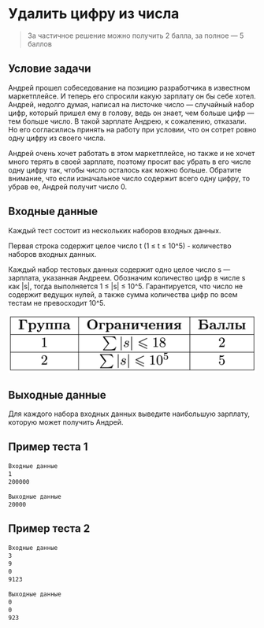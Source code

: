 ﻿# Удалить цифру из числа
> За частичное решение можно получить 2 балла, за полное — 5 баллов

## Условие задачи
Андрей прошел собеседование на позицию разработчика в известном маркетплейсе.
И теперь его спросили какую зарплату он бы себе хотел.
Андрей, недолго думая, написал на листочке число — случайный набор цифр,
который пришел ему в голову, ведь он знает, чем больше цифр — тем больше число.
В такой зарплате Андрею, к сожалению, отказали.
Но его согласились принять на работу при условии,
что он сотрет ровно одну цифру из своего числа.

Андрей очень хочет работать в этом маркетплейсе,
но также и не хочет много терять в своей зарплате,
поэтому просит вас убрать в его числе одну цифру так,
чтобы число осталось как можно больше. Обратите внимание,
что если изначальное число содержит всего одну цифру, то убрав ее,
Андрей получит число 0.

## Входные данные
Каждый тест состоит из нескольких наборов входных данных.

Первая строка содержит целое число t (1 ≤ t ≤ 10\^5) - количество
наборов входных данных.

Каждый набор тестовых данных содержит одно целое число s — зарплата,
указанная Андреем. Обозначим количество цифр в числе s как |s|,
тогда выполняется 1 ≤ |s| ≤ 10\^5. Гарантируется, что число не содержит ведущих нулей,
а также сумма количества цифр по всем тестам не превосходит 10\^5.

![remove-digit](./remove-digit.png)

## Выходные данные
Для каждого набора входных данных выведите наибольшую зарплату, которую может получить Андрей.

## Пример теста 1
```plaintext
Входные данные
1
200000
```
```plaintext
Выходные данные
20000
```

## Пример теста 2
```plaintext
Входные данные
3
9
0
9123
```
```plaintext
Выходные данные
0
0
923
```
